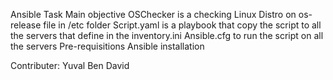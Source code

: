 Ansible Task
Main objective
OSChecker is a checking Linux Distro on os-release file in /etc folder
Script.yaml is a playbook that copy the script to all the servers that define in the inventory.ini
Ansible.cfg to run the script on all the servers
Pre-requisitions
Ansible installation


Contributer:
Yuval Ben David
